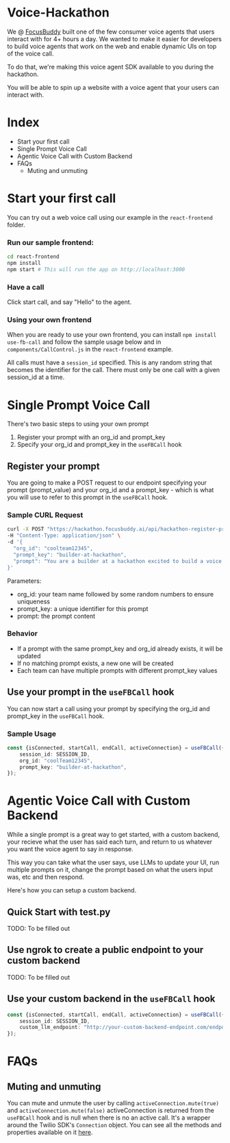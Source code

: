 # Voice-Hackathon

We @ [FocusBuddy](https://focusbuddy.ai/) built one of the few consumer voice agents that users interact with for 4+ hours a day.
We wanted to make it easier for developers to build voice agents that work on the web and enable dynamic UIs on top of the voice call.

To do that, we're making this voice agent SDK available to you during the hackathon.

You will be able to spin up a website with a voice agent that your users can interact with.

# Index
- Start your first call
- Single Prompt Voice Call
- Agentic Voice Call with Custom Backend
- FAQs
  - Muting and unmuting

# Start your first call
You can try out a web voice call using our example in the `react-frontend` folder.

### Run our sample frontend:
```bash
cd react-frontend
npm install
npm start # This will run the app on http://localhost:3000
```

### Have a call
Click start call, and say "Hello" to the agent.

### Using your own frontend
When you are ready to use your own frontend, you can install `npm install use-fb-call` and follow the sample usage below and in `components/CallControl.js` in the `react-frontend` example.

All calls must have a `session_id` specified. This is any random string that becomes the identifier for the call. There must only be one call with a given session_id at a time.

# Single Prompt Voice Call

There's two basic steps to using your own prompt
1. Register your prompt with an org_id and prompt_key
2. Specify your org_id and prompt_key in the `useFBCall` hook

## Register your prompt

You are going to make a POST request to our endpoint specifying your prompt (prompt_value) and your org_id and a prompt_key - which is what you will use to refer to this prompt in the `useFBCall` hook.

### Sample CURL Request
```bash
curl -X POST "https://hackathon.focusbuddy.ai/api/hackathon-register-prompt" \
-H "Content-Type: application/json" \
-d '{
  "org_id": "coolteam12345",
  "prompt_key": "builder-at-hackathon",
  "prompt": "You are a builder at a hackathon excited to build a voice AI project"
}'
```
Parameters:
- org_id: your team name followed by some random numbers to ensure uniqueness
- prompt_key: a unique identifier for this prompt
- prompt: the prompt content

### Behavior
- If a prompt with the same prompt_key and org_id already exists, it will be updated
- If no matching prompt exists, a new one will be created
- Each team can have multiple prompts with different prompt_key values

## Use your prompt in the `useFBCall` hook

You can now start a call using your prompt by specifying the org_id and prompt_key in the `useFBCall` hook.

### Sample Usage
```typescript
const {isConnected, startCall, endCall, activeConnection} = useFBCall({
    session_id: SESSION_ID,
    org_id: "coolTeam12345",
    prompt_key: "builder-at-hackathon",
});
```

# Agentic Voice Call with Custom Backend

While a single prompt is a great way to get started, with a custom backend, your recieve what the user has said each turn, and return to us whatever you want the voice agent to say in response. 

This way you can take what the user says, use LLMs to update your UI, run multiple prompts on it, change the prompt based on what the users input was, etc and then respond.

Here's how you can setup a custom backend.

## Quick Start with test.py
TODO: To be filled out

## Use ngrok to create a public endpoint to your custom backend
TODO: To be filled out

## Use your custom backend in the `useFBCall` hook
```typescript
const {isConnected, startCall, endCall, activeConnection} = useFBCall({
    session_id: SESSION_ID,
    custom_llm_endpoint: "http://your-custom-backend-endpoint.com/endpoint",
});
```

# FAQs
## Muting and unmuting
You can mute and unmute the user by calling `activeConnection.mute(true)` and `activeConnection.mute(false)`
activeConnection is returned from the `useFBCall` hook and is null when there is no an active call.
It's a wrapper around the Twilio SDK's `Connection` object. You can see all the methods and properties available on it [here](https://www.twilio.com/docs/voice/sdks/javascript/v1/connection#method-reference).


